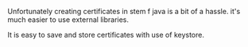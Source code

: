 Unfortunately creating certificates in stem f java is a bit of a hassle. it's much easier to use external libraries.

It is easy to save and store certificates with use of keystore.